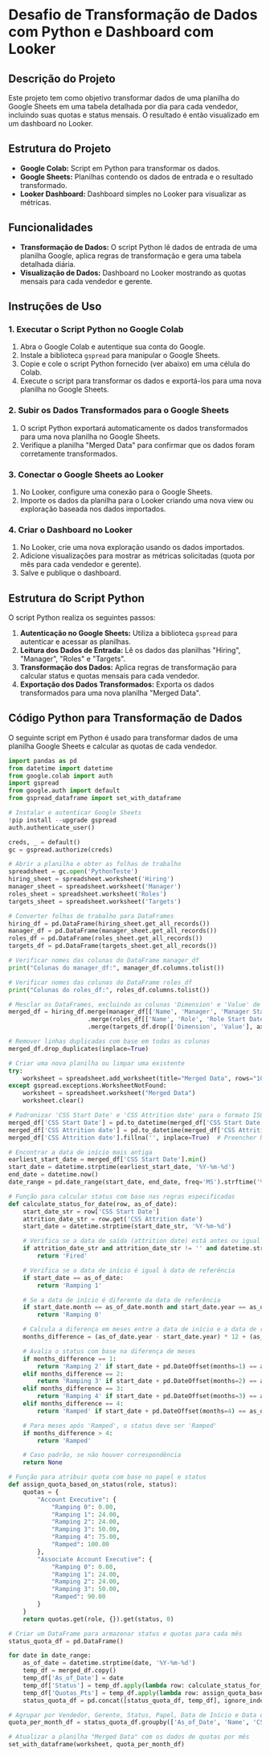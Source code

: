 # Desafio de Transformação de Dados com Python e Dashboard com Looker

## Descrição do Projeto

Este projeto tem como objetivo transformar dados de uma planilha do Google Sheets em uma tabela detalhada por dia para cada vendedor, incluindo suas quotas e status mensais. O resultado é então visualizado em um dashboard no Looker.

## Estrutura do Projeto

- **Google Colab:** Script em Python para transformar os dados.
- **Google Sheets:** Planilhas contendo os dados de entrada e o resultado transformado.
- **Looker Dashboard:** Dashboard simples no Looker para visualizar as métricas.

## Funcionalidades

- **Transformação de Dados:** O script Python lê dados de entrada de uma planilha Google, aplica regras de transformação e gera uma tabela detalhada diária.
- **Visualização de Dados:** Dashboard no Looker mostrando as quotas mensais para cada vendedor e gerente.

## Instruções de Uso

### 1. Executar o Script Python no Google Colab

1. Abra o Google Colab e autentique sua conta do Google.
2. Instale a biblioteca `gspread` para manipular o Google Sheets.
3. Copie e cole o script Python fornecido (ver abaixo) em uma célula do Colab.
4. Execute o script para transformar os dados e exportá-los para uma nova planilha no Google Sheets.

### 2. Subir os Dados Transformados para o Google Sheets

1. O script Python exportará automaticamente os dados transformados para uma nova planilha no Google Sheets.
2. Verifique a planilha "Merged Data" para confirmar que os dados foram corretamente transformados.

### 3. Conectar o Google Sheets ao Looker

1. No Looker, configure uma conexão para o Google Sheets.
2. Importe os dados da planilha para o Looker criando uma nova view ou exploração baseada nos dados importados.

### 4. Criar o Dashboard no Looker

1. No Looker, crie uma nova exploração usando os dados importados.
2. Adicione visualizações para mostrar as métricas solicitadas (quota por mês para cada vendedor e gerente).
3. Salve e publique o dashboard.

## Estrutura do Script Python

O script Python realiza os seguintes passos:

1. **Autenticação no Google Sheets:** Utiliza a biblioteca `gspread` para autenticar e acessar as planilhas.
2. **Leitura dos Dados de Entrada:** Lê os dados das planilhas "Hiring", "Manager", "Roles" e "Targets".
3. **Transformação dos Dados:** Aplica regras de transformação para calcular status e quotas mensais para cada vendedor.
4. **Exportação dos Dados Transformados:** Exporta os dados transformados para uma nova planilha "Merged Data".


## Código Python para Transformação de Dados

O seguinte script em Python é usado para transformar dados de uma planilha Google Sheets e calcular as quotas de cada vendedor.

```python
import pandas as pd
from datetime import datetime
from google.colab import auth
import gspread
from google.auth import default
from gspread_dataframe import set_with_dataframe

# Instalar e autenticar Google Sheets
!pip install --upgrade gspread
auth.authenticate_user()

creds, _ = default()
gc = gspread.authorize(creds)

# Abrir a planilha e obter as folhas de trabalho
spreadsheet = gc.open('PythonTeste')
hiring_sheet = spreadsheet.worksheet('Hiring')
manager_sheet = spreadsheet.worksheet('Manager')
roles_sheet = spreadsheet.worksheet('Roles')
targets_sheet = spreadsheet.worksheet('Targets')

# Converter folhas de trabalho para DataFrames
hiring_df = pd.DataFrame(hiring_sheet.get_all_records())
manager_df = pd.DataFrame(manager_sheet.get_all_records())
roles_df = pd.DataFrame(roles_sheet.get_all_records())
targets_df = pd.DataFrame(targets_sheet.get_all_records())

# Verificar nomes das colunas do DataFrame manager_df
print("Colunas do manager_df:", manager_df.columns.tolist())

# Verificar nomes das colunas do DataFrame roles_df
print("Colunas do roles_df:", roles_df.columns.tolist())

# Mesclar os DataFrames, excluindo as colunas 'Dimension' e 'Value' de targets_df
merged_df = hiring_df.merge(manager_df[['Name', 'Manager', 'Manager Start Date', 'Manager End Date']], on='Name', how='left') \
                      .merge(roles_df[['Name', 'Role', 'Role Start Date', 'Role End Date']], on='Name', how='left') \
                      .merge(targets_df.drop(['Dimension', 'Value'], axis=1), on='Role', how='left')

# Remover linhas duplicadas com base em todas as colunas
merged_df.drop_duplicates(inplace=True)

# Criar uma nova planilha ou limpar uma existente
try:
    worksheet = spreadsheet.add_worksheet(title="Merged Data", rows="100", cols="20")
except gspread.exceptions.WorksheetNotFound:
    worksheet = spreadsheet.worksheet("Merged Data")
    worksheet.clear()

# Padronizar 'CSS Start Date' e 'CSS Attrition date' para o formato ISO8601 (YYYY-MM-DD)
merged_df['CSS Start Date'] = pd.to_datetime(merged_df['CSS Start Date'], errors='coerce').dt.strftime('%Y-%m-%d')
merged_df['CSS Attrition date'] = pd.to_datetime(merged_df['CSS Attrition date'], errors='coerce').dt.strftime('%Y-%m-%d')
merged_df['CSS Attrition date'].fillna('', inplace=True)  # Preencher NaN com string vazia

# Encontrar a data de início mais antiga
earliest_start_date = merged_df['CSS Start Date'].min()
start_date = datetime.strptime(earliest_start_date, '%Y-%m-%d')
end_date = datetime.now()
date_range = pd.date_range(start_date, end_date, freq='MS').strftime('%Y-%m-%d').tolist()

# Função para calcular status com base nas regras especificadas
def calculate_status_for_date(row, as_of_date):
    start_date_str = row['CSS Start Date']
    attrition_date_str = row.get('CSS Attrition date')
    start_date = datetime.strptime(start_date_str, '%Y-%m-%d')

    # Verifica se a data de saída (attrition date) está antes ou igual à data de referência
    if attrition_date_str and attrition_date_str != '' and datetime.strptime(attrition_date_str, '%Y-%m-%d') <= as_of_date:
        return 'Fired'

    # Verifica se a data de início é igual à data de referência
    if start_date == as_of_date:
        return 'Ramping 1'

    # Se a data de início é diferente da data de referência
    if start_date.month == as_of_date.month and start_date.year == as_of_date.year:
        return 'Ramping 0'

    # Calcula a diferença em meses entre a data de início e a data de referência
    months_difference = (as_of_date.year - start_date.year) * 12 + (as_of_date.month - start_date.month)

    # Avalia o status com base na diferença de meses
    if months_difference == 1:
        return 'Ramping 2' if start_date + pd.DateOffset(months=1) == as_of_date else 'Ramping 1'
    elif months_difference == 2:
        return 'Ramping 3' if start_date + pd.DateOffset(months=2) == as_of_date else 'Ramping 2'
    elif months_difference == 3:
        return 'Ramping 4' if start_date + pd.DateOffset(months=3) == as_of_date else 'Ramping 3'
    elif months_difference == 4:
        return 'Ramped' if start_date + pd.DateOffset(months=4) == as_of_date else 'Ramping 4'

    # Para meses após 'Ramped', o status deve ser 'Ramped'
    if months_difference > 4:
        return 'Ramped'

    # Caso padrão, se não houver correspondência
    return None

# Função para atribuir quota com base no papel e status
def assign_quota_based_on_status(role, status):
    quotas = {
        "Account Executive": {
            "Ramping 0": 0.00,
            "Ramping 1": 24.00,
            "Ramping 2": 24.00,
            "Ramping 3": 50.00,
            "Ramping 4": 75.00,
            "Ramped": 100.00
        },
        "Associate Account Executive": {
            "Ramping 0": 0.00,
            "Ramping 1": 24.00,
            "Ramping 2": 24.00,
            "Ramping 3": 50.00,
            "Ramped": 90.00
        }
    }
    return quotas.get(role, {}).get(status, 0)

# Criar um DataFrame para armazenar status e quotas para cada mês
status_quota_df = pd.DataFrame()

for date in date_range:
    as_of_date = datetime.strptime(date, '%Y-%m-%d')
    temp_df = merged_df.copy()
    temp_df['As_of_Date'] = date
    temp_df['Status'] = temp_df.apply(lambda row: calculate_status_for_date(row, as_of_date), axis=1)
    temp_df['Quotas_Pts'] = temp_df.apply(lambda row: assign_quota_based_on_status(row['Role'], row['Status']), axis=1)
    status_quota_df = pd.concat([status_quota_df, temp_df], ignore_index=True)

# Agrupar por Vendedor, Gerente, Status, Papel, Data de Início e Data de Saída, sumarizando as quotas
quota_per_month_df = status_quota_df.groupby(['As_of_Date', 'Name', 'CSS Start Date', 'CSS Attrition date', 'Manager', 'Manager Start Date', 'Manager End Date', 'Role', 'Role Start Date', 'Role End Date', 'Status'], as_index=False)['Quotas_Pts'].sum()

# Atualizar a planilha "Merged Data" com os dados de quotas por mês
set_with_dataframe(worksheet, quota_per_month_df) 

